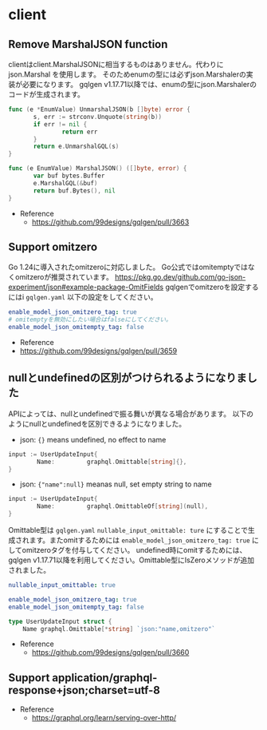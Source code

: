 # client

## Remove MarshalJSON function
clientはclient.MarshalJSONに相当するものはありません。代わりに json.Marshal を使用します。
そのためenumの型には必ずjson.Marshalerの実装が必要になります。
gqlgen v1.17.71以降では、enumの型にjson.Marshalerのコードが生成されます。
```go
func (e *EnumValue) UnmarshalJSON(b []byte) error {
       s, err := strconv.Unquote(string(b))
       if err != nil {
               return err
       }
       return e.UnmarshalGQL(s)
}

func (e EnumValue) MarshalJSON() ([]byte, error) {
       var buf bytes.Buffer
       e.MarshalGQL(&buf)
       return buf.Bytes(), nil
}
```

- Reference
  - https://github.com/99designs/gqlgen/pull/3663

## Support omitzero
Go 1.24に導入されたomitzeroに対応しました。
Go公式ではomitemptyではなくomitzeroが推奨されています。
https://pkg.go.dev/github.com/go-json-experiment/json#example-package-OmitFields
gqlgenでomitzeroを設定するにはi `gqlgen.yaml` 以下の設定をしてください。
```yaml
enable_model_json_omitzero_tag: true
# omitemptyを無効にしたい場合はfalseにしてください。
enable_model_json_omitempty_tag: false
```

- Reference
 - https://github.com/99designs/gqlgen/pull/3659

## nullとundefinedの区別がつけられるようになりました
APIによっては、nullとundefinedで振る舞いが異なる場合があります。
以下のようにnullとundefinedを区別できるようになりました。

- json: `{}` means undefined, no effect to name
```go
input := UserUpdateInput{
		Name:         graphql.Omittable[string]{},
}
```

- json: `{"name":null}` meanas null, set empty string to  name
```go
input := UserUpdateInput{
		Name:         graphql.OmittableOf[string](null),
}
```

Omittable型は `gqlgen.yaml` `nullable_input_omittable: ture` にすることで生成されます。またomitするためには `enable_model_json_omitzero_tag: true` にしてomitzeroタグを付与してください。
undefined時にomitするためには、gqlgen v1.17.71以降を利用してください。Omittable型にIsZeroメソッドが追加されました。

```yaml
nullable_input_omittable: true

enable_model_json_omitzero_tag: true
enable_model_json_omitempty_tag: false
```

```go
type UserUpdateInput struct {
    Name graphql.Omittable[*string] `json:"name,omitzero"`
```

- Reference
  - https://github.com/99designs/gqlgen/pull/3660


## Support application/graphql-response+json;charset=utf-8
- Reference
  - https://graphql.org/learn/serving-over-http/